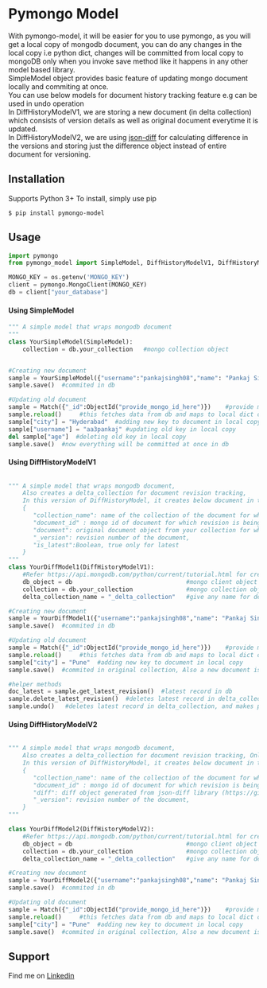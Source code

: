 Pymongo Model
==================================================== 

With pymongo-model, it will be easier for you to use pymongo, as you will get a local copy of mongodb document, you can do any changes in the local copy i.e python dict, changes will be committed from local copy to mongoDB only when you invoke save method like it happens in any other model based library.\
SimpleModel object provides basic feature of updating mongo document locally and commiting at once.
\
You can use below models for document history tracking feature e.g can be used in undo operation\
In DiffHistoryModelV1, we are storing a new document (in delta collection) which consists of version details as well as original document everytime it is updated.\
In DiffHistoryModelV2, we are using [json-diff](https://github.com/fzumstein/jsondiff) for calculating difference in the versions and storing just the difference object instead of entire document for versioning.

Installation
------------

Supports Python 3+
To install, simply use pip
```
$ pip install pymongo-model
```

Usage
-----

```python
import pymongo
from pymongo_model import SimpleModel, DiffHistoryModelV1, DiffHistoryModelV2

MONGO_KEY = os.getenv('MONGO_KEY')
client = pymongo.MongoClient(MONGO_KEY)
db = client["your_database"]

```

#### Using SimpleModel
```python
""" A simple model that wraps mongodb document 
"""
class YourSimpleModel(SimpleModel):
    collection = db.your_collection   #mongo collection object


#Creating new document
sample = YourSimpleModel({"username":"pankajsingh08","name": "Pankaj Singh", "age": "25"})    
sample.save()  #commited in db

#Updating old document
sample = Match({"_id":ObjectId("provide_mongo_id_here")})    #provide mongo document id for fetching
sample.reload()     #this fetches data from db and maps to local dict object   
sample["city"] = "Hyderabad"  #adding new key to document in local copy
sample["username"] = "aa3pankaj" #updating old key in local copy
del sample["age"]  #deleting old key in local copy
sample.save()  #now everything will be committed at once in db

```

#### Using DiffHistoryModelV1
```python

""" A simple model that wraps mongodb document, 
    Also creates a delta_collection for document revision tracking,
    In this version of DiffHistoryModel, it creates below document in the delta_collection for each update i.e after invoking save method 
    {
       "collection_name": name of the collection of the document for which revision is being done,
       "document_id" : mongo id of document for which revision is being done,
       "document": original document object from your collection for which revision is being done,
       "_version": revision number of the document,
       "is_latest":Boolean, true only for latest
    }
"""
class YourDiffModel1(DiffHistoryModelV1):
    #Refer https://api.mongodb.com/python/current/tutorial.html for creating db object
    db_object = db                                #mongo client object
    collection = db.your_collection               #mongo collection object
    delta_collection_name = "_delta_collection"   #give any name for delta collection where revisions will be stored, it will be created automatically in the db

#Creating new document
sample = YourDiffModel1({"username":"pankajsingh08","name": "Pankaj Singh", "age": "25"})    
sample.save()  #commited in db

#Updating old document
sample = Match({"_id":ObjectId("provide_mongo_id_here")})    #provide mongo document id for fetching
sample.reload()     #this fetches data from db and maps to local dict object   
sample["city"] = "Pune"  #adding new key to document in local copy
sample.save()  #commited in original collection, Also a new document is created in the delta_collection

#helper methods
doc_latest = sample.get_latest_revision()  #latest record in db
sample.delete_latest_revision()  #deletes latest record in delta_collection, and makes previos record as latest but original document will not be touched
sample.undo()   #deletes latest record in delta_collection, and makes previos record as latest, Also original document will be updated
```

#### Using DiffHistoryModelV2
```python

""" A simple model that wraps mongodb document, 
    Also creates a delta_collection for document revision tracking, Only difference from DiffHistoryModelV1 is here instead of saving entire document, just difference is stored in diff.
    In this version of DiffHistoryModel, it creates below document in the delta_collection for each update i.e after invoking save method 
    {
       "collection_name": name of the collection of the document for which revision is being done,
       "document_id" : mongo id of document for which revision is being done,
       "diff": diff object generated from json-diff library (https://github.com/fzumstein/jsondiff)
       "_version": revision number of the document,
    }
"""

class YourDiffModel2(DiffHistoryModelV2):
    #Refer https://api.mongodb.com/python/current/tutorial.html for creating db object
    db_object = db                                #mongo client object
    collection = db.your_collection               #mongo collection object
    delta_collection_name = "_delta_collection"   #give any name for delta collection where revisions will be stored, it will be created automatically in the db

#Creating new document
sample = YourDiffModel2({"username":"pankajsingh08","name": "Pankaj Singh", "age": "25"})    
sample.save()  #commited in db

#Updating old document
sample = Match({"_id":ObjectId("provide_mongo_id_here")})    #provide mongo document id for fetching
sample.reload()     #this fetches data from db and maps to local dict object   
sample["city"] = "Pune"  #adding new key to document in local copy
sample.save()  #commited in original collection, Also a new document is created in the delta_collection

```

## Support
Find me on [Linkedin](https://www.linkedin.com/in/aa3pankaj/)